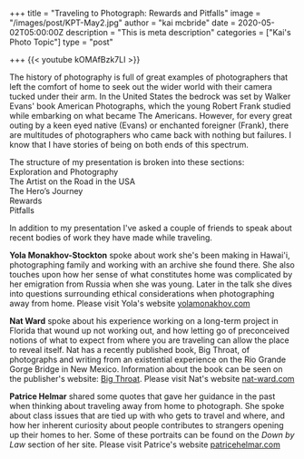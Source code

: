 +++
title = "Traveling to Photograph: Rewards and Pitfalls"
image = "/images/post/KPT-May2.jpg"
author = "kai mcbride"
date = 2020-05-02T05:00:00Z
description = "This is meta description"
categories = ["Kai's Photo Topic"]
type = "post"

+++
{{< youtube kOMAfBzk7LI >}}

The history of photography is full of great examples of photographers that left the
comfort of home to seek out the wider world with their camera tucked under their
arm. In the United States the bedrock was set by Walker Evans' book American Photographs, 
which the young Robert Frank studied while embarking on what became The Americans.
However, for every great outing by a keen eyed native (Evans) or enchanted foreigner (Frank),
there are multitudes of photographers who came back with nothing but failures.
I know that I have stories of being on both ends of this spectrum.

The structure of my presentation is broken into these sections:<br>
Exploration and Photography <br>
The Artist on the Road in the USA<br>
The Hero’s Journey<br>
Rewards<br>
Pitfalls<br>

In addition to my presentation I've asked a couple of friends to speak about recent bodies
of work they have made while traveling.

__Yola Monakhov-Stockton__ spoke about work she's been making in Hawai'i, photographing
family and working with an archive she found there. She also touches upon how her
sense of what constitutes home was complicated by her emigration from Russia when she was young.
Later in the talk she dives into questions surrounding ethical considerations when photographing away from home.
Please visit Yola's website [yolamonakhov.com](http://www.yolamonakhov.com/)

__Nat Ward__ spoke about his experience working on a long-term project in Florida that wound
up not working out, and how letting go of preconceived notions of what to expect from
where you are traveling can allow the place to reveal itself. Nat has a recently
published book, Big Throat, of photographs and writing from an existential experience 
on the Rio Grande Gorge Bridge in New Mexico. Information about the book can be seen on the
publisher's website: [Big Throat](https://www.krisgravesprojects.com/book/bigthroat).
Please visit Nat's website [nat-ward.com](http://nat-ward.com)

__Patrice Helmar__ shared some quotes that gave her guidance in the past when thinking
about traveling away from home to photograph. She spoke about class issues that 
are tied up with who gets to travel and where, and how her inherent curiosity about
people contributes to strangers opening up their homes to her. Some of these
portraits can be found on the _Down by Law_ section of her site. Please visit
Patrice's website [patricehelmar.com](http://patricehelmar.com)





